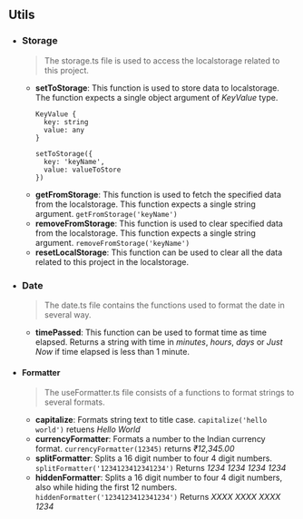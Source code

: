 ## Utils

- ### Storage
  > The storage.ts file is used to access the localstorage related to this project.
  - **setToStorage**: This function is used to store data to localstorage.
    The function expects a single object argument of _KeyValue_ type.
    ```
    KeyValue {
      key: string
      value: any
    }
    ```
    ```
    setToStorage({
      key: 'keyName',
      value: valueToStore
    })
    ```
  - **getFromStorage**: This function is used to fetch the specified data from the localstorage. This function expects a single string argument.
  `getFromStorage('keyName')`
  - **removeFromStorage**: This function is used to clear specified data from the localstorage. This function expects a single string argument.
  `removeFromStorage('keyName')`
  - **resetLocalStorage**: This function can be used to clear all the data related to this project in the localstorage.

- ### Date
  > The date.ts file contains the functions used to format the date in several way.

  - **timePassed**: This function can be used to format time as time elapsed. Returns a string with time in _minutes_, _hours_, _days_ or _Just Now_ if time elapsed is less than 1 minute.

- #### Formatter
  > The useFormatter.ts file consists of a functions to format strings to several formats.
  - **capitalize**: Formats string text to title case.
  `capitalize('hello world')`
  retuens _Hello World_
  - **currencyFormatter**: Formats a number to the Indian currency format.
  `currencyFormatter(12345)`
  returns _₹12,345.00_
  - **splitFormatter**: Splits a 16 digit number to four 4 digit numbers.
  `splitFormatter('1234123412341234')`
  Returns _1234 1234 1234 1234_
  - **hiddenFormatter**: Splits a 16 digit number to four 4 digit numbers, also while hiding the first 12 numbers.
  `hiddenFormatter('1234123412341234')`
  Returns _XXXX XXXX XXXX 1234_